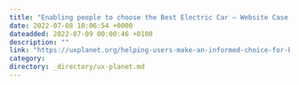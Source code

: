 ```yaml
---
title: "Enabling people to choose the Best Electric Car — Website Case Study"
date: 2022-07-08 10:06:54 +0000
dateadded: 2022-07-09 00:00:46 +0100
description: ""
link: "https://uxplanet.org/helping-users-make-an-informed-choice-for-buying-their-next-electric-vehicle-65d724b71703?source=rss----819cc2aaeee0---4"
category:
directory: _directory/ux-planet.md
---
```

